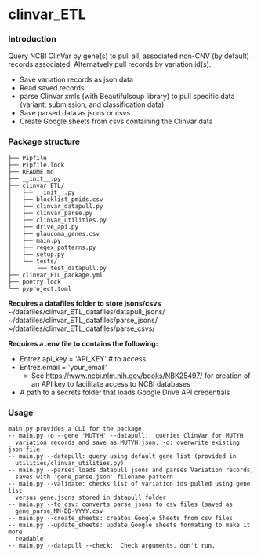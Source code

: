 # clinvar_ETL

### Introduction 
Query NCBI ClinVar by gene(s) to pull all, associated non-CNV (by default)
records associated. Alternatvely pull records by variation id(s). 
- Save variation records as json data
- Read saved records
- parse ClinVar xmls (with Beautifulsoup library) to pull specific data (variant,
  submission, and classification data)
- Save parsed data as jsons or csvs
- Create Google sheets from csvs containing the ClinVar data

### Package structure

```.
├── Pipfile
├── Pipfile.lock
├── README.md
├── __init__.py
├── clinvar_ETL/
│   ├── __init__.py
│   ├── blocklist_pmids.csv
│   ├── clinvar_datapull.py
│   ├── clinvar_parse.py
│   ├── clinvar_utilities.py
│   ├── drive_api.py
│   ├── glaucoma_genes.csv
│   ├── main.py
│   ├── regex_patterns.py
│   ├── setup.py
│   └── tests/
│       └── test_datapull.py
├── clinvar_ETL_package.yml
├── poetry.lock
└── pyproject.toml
```

**Requires a datafiles folder to store jsons/csvs**  
~/datafiles/clinvar_ETL_datafiles/datapull_jsons/  
~/datafiles/clinvar_ETL_datafiles/parse_jsons/  
~/datafiles/clinvar_ETL_datafiles/parse_csvs/  


**Requires a .env file to  contains the following:**  
- Entrez.api_key = 'API_KEY' # to access 
- Entrez.email = 'your_email'
  - See https://www.ncbi.nlm.nih.gov/books/NBK25497/ for creation of an API key to facilitate access to NCBI databases
- A path to a secrets folder that loads Google Drive API credentials

### Usage

```
main.py provides a CLI for the package
-- main.py -o --gene 'MUTYH' --datapull:  queries ClinVar for MUTYH 
  variation records and save as MUTYH.json, -o: overwrite existing json file
-- main.py --datapull: query using default gene list (provided in 
  utilities/clinvar_utilities.py)
-- main.py --parse: loads datapull jsons and parses Variation records, 
  saves with 'gene_parse.json' filename pattern
-- main.py --validate: checks list of variation ids pulled using gene list
  versus gene.jsons stored in datapull folder
-- main.py --to_csv: converts parse_jsons to csv files (saved as 
  gene_parse_MM-DD-YYYY.csv
-- main.py --create_sheets: creates Google Sheets from csv files
-- main.py --update_sheets: update Google sheets formating to make it more
  readable
-- main.py --datapull --check:  Check arguments, don't run. 
```
